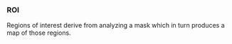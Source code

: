 ### ROI

Regions of interest derive from analyzing a mask which in turn produces a map of those regions.
